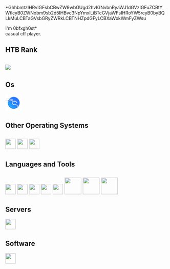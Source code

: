 *GhhbmtzIHRvIGFsbCBwZW9wbGUgd2hvIGNvbnRyaWJ1dGVzIGFuZCBtYWtlcyB0ZWNobm9sb2d5IHBvc3NpYmxlLiBTcGVjaWFsIHRoYW5rcyB0byBQLkMuLCBTaGVsbGRyZWRkLCBTNHZpdGFyLCBXaWxkWmFyZWsu

I'm 0bfxgh0st*  
casual ctf player.  

<h2>HTB Rank<h2>
<img src="http://www.hackthebox.eu/badge/image/717835">

<h2>Os</h2>
<p align="left">
<img src="https://github.com/0bfxgh0st/0bfxgh0st/blob/main/kalicon/emblem-kali.svg" width="52px" height="52px">
</p>
  
<h2>Other Operating Systems<h2>
<p align="left">
<img src="https://github.com/get-icon/geticon/raw/master/icons/microsoft-windows.svg" width="32px" height="32px">
<img src="https://raw.githubusercontent.com/get-icon/geticon/master/icons/ubuntu.svg" width="32px" height="32px">
<img src="https://raw.githubusercontent.com/get-icon/geticon/master/icons/debian.svg" width="32px" height="32px">
</p>

<h2>Languages and Tools<h2>
<p align="left"> 
<img src="https://github.com/get-icon/geticon/raw/master/icons/bash.svg" width="32px" height="32px">
<img src="https://github.com/get-icon/geticon/raw/master/icons/python.svg" width="32px" height="32px">
<img src="https://github.com/get-icon/geticon/raw/master/icons/php.svg" width="32px" height="32px">
<img src="https://github.com/get-icon/geticon/raw/master/icons/git-icon.svg" width="32px" height="32px">
<img src="https://raw.githubusercontent.com/get-icon/geticon/master/icons/mysql.svg" width="32px" height="32px">
<img src="https://raw.githubusercontent.com/get-icon/geticon/master/icons/mariadb.svg" width="52px" height="52px">
<img src="https://raw.githubusercontent.com/get-icon/geticon/master/icons/mongodb.svg" width="52px" height="52px">
<img src="https://raw.githubusercontent.com/get-icon/geticon/master/icons/sqlite.svg" width="52px" height="52px">
</p>

<h2>Servers</h2>
<p align="left">
<img src="https://github.com/get-icon/geticon/raw/master/icons/apache.svg" width="32px" height="32px">
</p>

<h2>Software</h2>
<p align="left">
<img src="https://raw.githubusercontent.com/get-icon/geticon/master/icons/xampp.svg" width="32px" height="32px">
</p>

